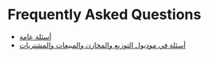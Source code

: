 # Frequently Asked Questions
  - [أسئلة عامة](/faq/general-faq.md)
  - [أسئلة في موديول التوزيع والمخازن والمبيعات والمشتريات](/faq/supply-chain-faq.md)

